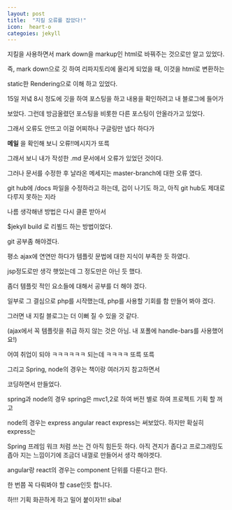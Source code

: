 ```yaml
---
layout: post
title:  "지킬 오류를 잡았다!"
icon:  heart-o
categoies: jekyll
---
```



지킬을 사용하면서 mark down을 markup인 html로 바꿔주는 것으로만 알고 있었다.

즉, mark down으로 깃 하여 리파지토리에 올리게 되었을 때, 이것을 html로 변환하는

static한 Rendering으로 이해 하고 있었다.

15일 저녘 8시 정도에 깃을 하여 포스팅을 하고 내용을 확인하려고 내 블로그에 들어가

보았다. 그런데 방금올렸던 포스팅을 비롯한 다른 포스팅이 안올라가고 있었다.

그래서 오류도 안뜨고 이걸 어찌하나 구글링만 냅다 하다가

**메일** 을 확인해 보니 오류!!메시지가 또륵

그래서 보니 내가 작성한 .md 문서에서 오류가 있었던 것이다.

그러나 문서를 수정한 후 날라온 메세지는 master-branch에 대한 오류 였다.

git hub에 /docs 파일을 수정하라고 하는데, 겁이 나기도 하고, 아직 git hub도 제대로 다루지 못하는 지라

나름 생각해낸 방법은 다시 클론 받아서

$jekyll build 로 리뷜드 하는 방법이었다.

git 공부좀 해야겠다.

평소 ajax에 연연만 하다가 템플릿 문법에 대한 지식이 부족한 듯 하였다.

jsp정도로만 생각 햇었는데 그 정도만은 아닌 듯 했다.

좀더 템플릿 적인 요소들에 대해서 공부를 더 해야 겠다.

일부로 그 결심으로 php를 시작했는데, php를 사용할 기회를 함 만들어 봐야 겠다.

그러면 내 지킬 블로그는 더 이뻐 질 수 있을 것 같다.

(ajax에서 꼭 템플릿을 취급 하지 않는 것은 아님. 내 포폴에
  handle-bars를 사용했어요!)

어여 취업이 되야 ㅋㅋㅋㅋㅋㅋ 되는데 ㅋㅋㅋㅋ 또륵 또륵

그리고 Spring, node의 경우는 책이랑 여러가지 참고하면서

코딩하면서 만들었다.

spring과 node의 경우 spring은 mvc1,2로 하여 버전 별로 하여 프로젝트 기획 할 꺼고

node의 경우는 express angular react express는 써보았다. 하지만 확실히 express는

 Spring 프레임 워크 처럼 쓰는 건 아직 힘든듯 하다. 아직 견지가 좁다고 프로그래밍도
좁아 지는 느낌이기에 조금더 내껄로 만들어서 생각 해야겟다.

angular랑 react의 경우는 component 단위를 다룬다고 한다.

한 번쯤 꼭 다뤄봐야 할 case인듯 합니다.

하!!! 기획 화끈하게 하고 밀어 붙이자1!! siba!
